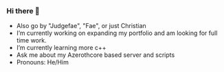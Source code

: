 ### Hi there 👋
- Also go by "Judgefae", "Fae", or just Christian
- I’m currently working on expanding my portfolio and am looking for full time work. 
- I’m currently learning more c++
- Ask me about my Azerothcore based server and scripts
- Pronouns: He/Him
<!--
**LuckyLuc96/LuckyLuc96** is a ✨ _special_ ✨ repository because its `README.md` (this file) appears on your GitHub profile.

Here are some ideas to get you started:
https://docs.github.com/en/get-started/writing-on-github/getting-started-with-writing-and-formatting-on-github/basic-writing-and-formatting-syntax


- 👯 I’m looking to collaborate on ...
- 🤔 I’m looking for help with ...

-->
